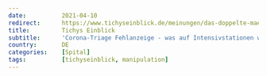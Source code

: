 ```yaml
---
date:          2021-04-10
redirect:      https://www.tichyseinblick.de/meinungen/das-doppelte-maerchen-von-der-corona-triage-die-lage-der-intensivstationen/
title:         Tichys Einblick
subtitle:      'Corona-Triage Fehlanzeige - was auf Intensivstationen wirklich passiert'
country:       DE
categories:    [Spital]
tags:          [tichyseinblick, manipulation]
---
```

